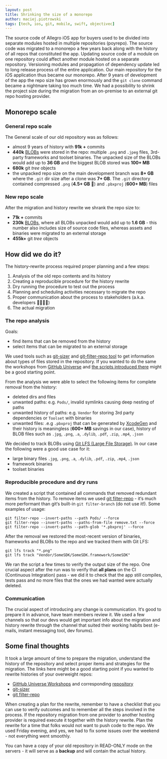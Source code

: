 ```yaml
---
layout: post
title: Shrinking the size of a monorepo
author: maciej.piotrowski
tags: [tech, ios, git, mobile, swift, objectivec]
---
```


The source code of Allegro iOS app for buyers used to be divided into separate modules hosted in multiple repositories
(poyrepo). The
source code was migrated to a monorepo a few years back along with the history of all repos that constituted the app.
Updating source code of a module on one repository could affect another module hosted on a separate repository.
Versioning modules and propagation of dependency update led to long release process of the entire application.
Our main
repository for the iOS application thus became our monorepo. After 9 years of development of the app the repo size has
grown
enormously and the `git clone` command became a nightmare taking too much time. We had a possibility to shrink the
project size during the
migration from an on-premise to an external git repo hosting provider.

## Monorepo scale

### General repo scale

The General scale of our old repository was as follows:

- almost 9 years of history with **91k +** commits
- **440k** [BLOBs](https://en.wikipedia.org/wiki/Binary_large_object) were stored in the repo: multiple `.png` and
`.jpeg` files, 3rd-party frameworks and toolset binaries. The unpacked size of the BLOBs would add up to **36 GB** and
the biggest BLOB stored was **100+ MB**
- **680k** git *tree* objects
- the unpacked repo size on the main development branch was **8+ GB** where the `.git` dir size after a clone was
**7+ GB**. The `.git` directory contained compressed `.png` (**4.5+ GB** 🤯) and `.pbxproj` (**600+ MB**) files

### New repo scale

After the migration and history rewrite we shrank the repo size to:

- **71k +** commits
- **230k** [BLOBs](https://en.wikipedia.org/wiki/Binary_large_object), where all BLOBs unpacked would add up to
**1.6 GB** - this
number also includes size of source code files, whereas assets and binaries were migrated to an external storage
- **455k+** git *tree* objects

## How did we do it?

The history-rewrite process required proper planning and a few steps:
1. Analysis of the old repo contents and its history
1. Creating a reproducible procedure for the history rewrite
1. Dry running the procedure to test out the process
1. Planning and scheduling activities necessary to migrate the repo
1. Proper communication about the process to stakeholders (a.k.a. developers 👩‍💻👨‍💻)
1. The actual migration

### The repo analysis

Goals:
- find items that can be removed from the history
- select items that can be migrated to an external storage

We used tools such as [git-sizer](https://github.com/github/git-sizer) and
[git-filter-repo tool](https://github.com/newren/git-filter-repo) to
get information about types of files stored in the repository. If you wanted to do the same the workshops from
[GitHub Universe](https://githubuniverse.com/professional-services-workshop-2-how-to-keep-git-monorepos-manageable/) and
[the scripts introduced there](https://github.com/githubuniverseworkshops/grafting-monorepos/issues/2) might be a good
starting point.

From the analysis we were able to select the following items for complete removal from the history:

- deleted dirs and files
- unwanted paths: e.g. `Pods/`, invalid symlinks causing deep nesting of paths
- unwanted history of paths: e.g. `Vendor` for storing 3rd party dependencies or `Toolset` with binaries
- unwanted files: .e.g `.pbxproj` that can be generated by [XcodeGen](https://github.com/yonaskolb/XcodeGen) and their
history is meaningless (**600+ MB** savings in our case), history of BLOB files such as `.jpg`, `.png`, `.a`,
`.dylib`, `.pdf`, `.zip`, `.mp4`, `.json`

We decided to track BLOBs using [Git LFS \(Large File Storage\)](https://git-lfs.github.com/). In our case the
following were a good use case for it:
- large binary files `.jpg`, `.png`, `.a`, `.dylib`, `.pdf`, `.zip`, `.mp4`, `.json`
- framework binaries
- toolset binaries

### Reproducible procedure and dry runs

We created a script that contained all commands that removed redundant items from the history. To remove items we used
[git filter-repo](https://github.com/newren/git-filter-repo) - it‘s much more performant than git‘s built-in
 `git filter-branch` (do not use it!). Some examples of usage:

```shell
git filter-repo --invert-paths --path Pods/ --force
git filter-repo --invert-paths --paths-from-file remove.txt --force
git filter-repo --invert-paths --path-glob '*.pbxproj' --force

```

After the removal we restored the most-recent version of binaries, frameworks and BLOBs to the repo and we tracked them
with Git LFS:

```shell
git lfs track "*.png"
git lfs track "Vendor/SomeSDK/SomeSDK.framework/SomeSDK"

```

We ran the script a few times to verify the output size of the repo. One crucial aspect after the run was to verify
that **all plans** on the CI (Continuous Integration) pass - we did it to check that the app still compiles, tests pass
and no more files that the ones we had wanted were actually deleted.

### Communication

The crucial aspect of introducing any change is communication. It‘s good to prepare it in advance, have team members
review it. We used a few channels so that our devs would get important info about the migration and history rewrite
through the channel that suited their working habits best (e-mails, instant messaging tool, dev forums).

## Some final thoughts

It took a large amount of time to prepare the migration, understand the history of the repository and select proper
items and
strategies for the migration. The links here might be a good starting point if you wanted to rewrite histories of your
overweight repos:

- [GitHub Universe Workshops](https://www.youtube.com/watch?v=bk7akV8nyAM) and corresponding
[repository](https://github.com/githubuniverseworkshops/grafting-monorepos)
- [git-sizer](https://github.com/github/git-sizer)
- [git filter-repo](https://github.com/newren/git-filter-repo)

When creating a plan for the rewrite, remember to have a checklist that you can use to verify outcomes and to remember
all the steps involved in the process. If the repository migration from one provider to another hosting provider is
required execute it together with the history rewrite. Plan the rewrite for a time that folks would not want to
push code to the repo. We used Friday evening, and yes, we had to fix some issues over the weekend - not everything
went smoothly.

You can have a copy of your old repository in READ-ONLY mode on the servers - it will serve as a **backup** and will
contain the actual history.
